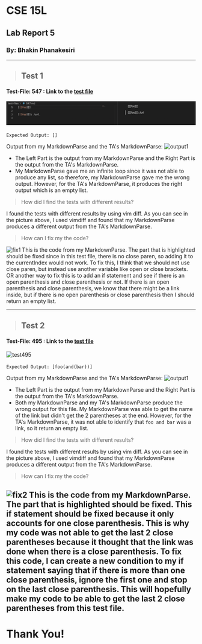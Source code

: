 # CSE 15L
## Lab Report 5
### By: Bhakin Phanakesiri 
---
> ## Test 1 

#### Test-File: 547 : Link to the [test file](https://github.com/nidhidhamnani/markdown-parser/blob/main/test-files/547.md) 


![test547](NewOutput1.png)

```Expected Output: [] ```

Output from my MarkdownParse and the TA's MarkdownParse: 
![output1](output1.png)
- The Left Part is the output from my MarkdownParse and the Right Part is the output from the TA's MarkdownParse. 
- My MarkdownParse gave me an infinite loop since it was not able to produce any list, so therefore, my MarkdownParse gave me the wrong output. However, for the TA's MarkdownParse, it produces the right output which is an empty list.



> How did I find the tests with different results? 

I found the tests with different results by using vim diff. As you can see in the picture above, I used vimdiff and found that my MarkdownParse produces a different output from the TA's MarkdownParse.  

>How can I fix my the code? 

![fix1](FixCode1.png)
This is the code from my MarkdownParse. The part that is highlighted should be fixed since in this test file, there is no close paren, so adding it to the currentIndex would not work. To fix this, I think that we should not use close paren, but instead use another variable like open or close brackets. OR another way to fix this is to add an if statement and see if there is an open parenthesis and close parenthesis or not. If there is an open parenthesis and close parenthesis, we know that there might be a link inside, but if there is no open parenthesis or close parenthesis then I should return an empty list.

---
> ## Test 2

#### Test-File: 495 : Link to the [test file](https://github.com/nidhidhamnani/markdown-parser/blob/main/test-files/495.md) 

![test495](Test495.png)

```Expected Output: [foo(and(bar))]```

Output from my MarkdownParse and the TA's MarkdownParse: 
![output1](output2.png)
- The Left Part is the output from my MarkdownParse and the Right Part is the output from the TA's MarkdownParse. 
- Both my MarkdownParse and my TA's MarkdownParse produce the wrong output for this file. My MarkdownParse was able to get the name of the link but didn't get the 2 parentheses at the end. However, for the TA's MarkdownParse, it was not able to identify that ```foo and bar``` was a link, so it return an empty list. 

> How did I find the tests with different results? 

I found the tests with different results by using vim diff. As you can see in the picture above, I used vimdiff and found that my MarkdownParse produces a different output from the TA's MarkdownParse.  

>How can I fix my the code? 

![fix2](FixCode2.png)
This is the code from my MarkdownParse. The part that is highlighted should be fixed. This if statement should be fixed because it only accounts for one close parenthesis. This is why my code was not able to get the last 2 close parentheses because it thought that the link was done when there is a close parenthesis. To fix this code, I can create a new condition to my if statement saying that if there is more than one close parenthesis, ignore the first one and stop on the last close parenthesis. This will hopefully make my code to be able to get the last 2 close parentheses from this test file.
---
# Thank You!